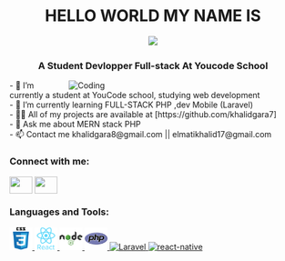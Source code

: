 
<h1 align="center"> HELLO WORLD  MY NAME IS  </h1>
<div align="center"> <img src="https://media.licdn.com/dms/image/D4D16AQH6ybQqIpY1_A/profile-displaybackgroundimage-shrink_350_1400/0/1701811774922?e=1717632000&v=beta&t=d9H1LnkoZuHAJ1eIntHU_FtiHh7ykfFNQw6Ips9llrE"> </div>
<h3 align="center">A Student Devlopper Full-stack At Youcode School   </h3>
<img align="right" alt="Coding" width="400" src="https://camo.githubusercontent.com/14a82c9065ad50c7e8ef3fdf2463d22b0ef77c23c43784378e709d588130a58c/68747470733a2f2f7374617469632e7769787374617469632e636f6d2f6d656469612f6262653634325f36323431346535306265663334636532386462316166616266353566313765637e6d76322e676966">
<p>
- 🔭 I’m currently a student at YouCode school, studying web development <br> 
- 🌱 I’m currently learning FULL-STACK PHP ,dev Mobile (Laravel)<br>
- 👨‍💻 All of my projects are available at [https://github.com/khalidgara7]<br>
- 💬 Ask me about MERN stack PHP <br>
- 📫 Contact me khalidgara8@gmail.com || elmatikhalid17@gmail.com <br>
</p>
<h3 align="left">Connect with me:</h3>
<p align="left">
<a href="https://www.linkedin.com/in/khalid-el-mati-079051214/" target="blank"><img align="center" src="https://raw.githubusercontent.com/rahuldkjain/github-profile-readme-generator/master/src/images/icons/Social/linked-in-alt.svg" height="30" width="40" /></a>
<a href="https://www.instagram.com/kha.gara_/" target="blank"><img align="center" src="https://raw.githubusercontent.com/rahuldkjain/github-profile-readme-generator/master/src/images/icons/Social/instagram.svg"  height="30" width="40" /></a>
</p>
<h3 align="left">Languages and Tools:</h3>
<a href="https://www.w3schools.com/css/" target="_blank" rel="noreferrer">
    <img src="https://raw.githubusercontent.com/devicons/devicon/master/icons/css3/css3-original-wordmark.svg" alt="css3" width="40" height="40"/>
  </a>
  <a href="https://reactjs.org/" target="_blank" rel="noreferrer">
    <img src="https://raw.githubusercontent.com/devicons/devicon/master/icons/react/react-original-wordmark.svg" alt="react" width="40" height="40"/>
  </a>
  <a href="https://nodejs.org/" target="_blank" rel="noreferrer">
    <img src="https://raw.githubusercontent.com/devicons/devicon/master/icons/nodejs/nodejs-original-wordmark.svg" alt="node" width="40" height="40"/>
  </a>
  </a>
  <a href="https://www.php.net/" target="_blank" rel="noreferrer">
    <img src="https://raw.githubusercontent.com/devicons/devicon/master/icons/php/php-original.svg" alt="php" width="40" height="40"/>
  </a>
  <a href="https://laravel.com/" target="_blank" rel="noreferrer">
    <img src="https://media.licdn.com/dms/image/D4D12AQGEiNCcfJrLEA/article-cover_image-shrink_720_1280/0/1674548413103?e=2147483647&v=beta&t=aW3Td2s73Zo1QM14bNywi9qWSew7dilljVW3KLCgGM8" alt="Laravel" width="40" height="40"/>
</a>
  <a href="https://reactnative.dev/" target="_blank" rel="noreferrer">
    <img src="https://reactnative.dev/img/header_logo.svg" alt="react-native" width="40" height="40"/>
  </a>
   </p>
